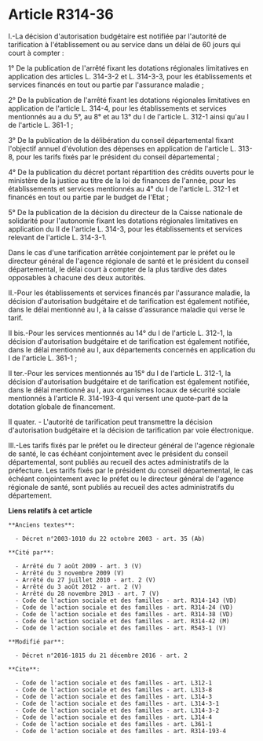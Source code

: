 # Article R314-36

I.-La décision d'autorisation budgétaire est notifiée par l'autorité de tarification à l'établissement ou au service dans un
délai de 60 jours qui court à compter : 

1° De la publication de l'arrêté fixant les dotations régionales limitatives en application des articles L. 314-3-2 et L.
314-3-3, pour les établissements et services financés en tout ou partie par l'assurance maladie ; 

2° De la publication de l'arrêté fixant les dotations régionales limitatives en application de l'article L. 314-4, pour les
établissements et services mentionnés au a du 5°, au 8° et au 13° du I de l'article L. 312-1 ainsi qu'au I de l'article L.
361-1 ; 

3° De la publication de la délibération du conseil départemental fixant l'objectif annuel d'évolution des dépenses en
application de l'article L. 313-8, pour les tarifs fixés par le président du conseil départemental ; 

4° De la publication du décret portant répartition des crédits ouverts pour le ministère de la justice au titre de la loi de
finances de l'année, pour les établissements et services mentionnés au 4° du I de l'article L. 312-1 et financés en tout ou
partie par le budget de l'Etat ; 

5° De la publication de la décision du directeur de la Caisse nationale de solidarité pour l'autonomie fixant les dotations
régionales limitatives en application du II de l'article L. 314-3, pour les établissements et services relevant de l'article
L. 314-3-1. 

Dans le cas d'une tarification arrêtée conjointement par le préfet ou le directeur général de l'agence régionale de santé et
le président du conseil départemental, le délai court à compter de la plus tardive des dates opposables à chacune des deux
autorités. 

II.-Pour les établissements et services financés par l'assurance maladie, la décision d'autorisation budgétaire et de
tarification est également notifiée, dans le délai mentionné au I, à la caisse d'assurance maladie qui verse le tarif. 

II bis.-Pour les services mentionnés au 14° du I de l'article L. 312-1, la décision d'autorisation budgétaire et de
tarification est également notifiée, dans le délai mentionné au I, aux départements concernés en application du I de
l'article L. 361-1 ; 

II ter.-Pour les services mentionnés au 15° du I de l'article L. 312-1, la décision d'autorisation budgétaire et de
tarification est également notifiée, dans le délai mentionné au I, aux organismes locaux de sécurité sociale mentionnés à
l'article R. 314-193-4 qui versent une quote-part de la dotation globale de financement. 

II quater. - L'autorité de tarification peut transmettre la décision d'autorisation budgétaire et la décision de tarification
par voie électronique. 

III.-Les tarifs fixés par le préfet ou le directeur général de l'agence régionale de santé, le cas échéant conjointement avec
le président du conseil départemental, sont publiés au recueil des actes administratifs de la préfecture. Les tarifs fixés
par le président du conseil départemental, le cas échéant conjointement avec le préfet ou le directeur général de l'agence
régionale de santé, sont publiés au recueil des actes administratifs du département.

**Liens relatifs à cet article**

	**Anciens textes**:

	  - Décret n°2003-1010 du 22 octobre 2003 - art. 35 (Ab)

	**Cité par**:

	  - Arrêté du 7 août 2009 - art. 3 (V)
	  - Arrêté du 3 novembre 2009 (V)
	  - Arrêté du 27 juillet 2010 - art. 2 (V)
	  - Arrêté du 3 août 2012 - art. 2 (V)
	  - Arrêté du 28 novembre 2013 - art. 7 (V)
	  - Code de l'action sociale et des familles - art. R314-143 (VD)
	  - Code de l'action sociale et des familles - art. R314-24 (VD)
	  - Code de l'action sociale et des familles - art. R314-38 (VD)
	  - Code de l'action sociale et des familles - art. R314-42 (M)
	  - Code de l'action sociale et des familles - art. R543-1 (V)

	**Modifié par**:

	  - Décret n°2016-1815 du 21 décembre 2016 - art. 2

	**Cite**:

	  - Code de l'action sociale et des familles - art. L312-1
	  - Code de l'action sociale et des familles - art. L313-8
	  - Code de l'action sociale et des familles - art. L314-3
	  - Code de l'action sociale et des familles - art. L314-3-1
	  - Code de l'action sociale et des familles - art. L314-3-2
	  - Code de l'action sociale et des familles - art. L314-4
	  - Code de l'action sociale et des familles - art. L361-1
	  - Code de l'action sociale et des familles - art. R314-193-4

